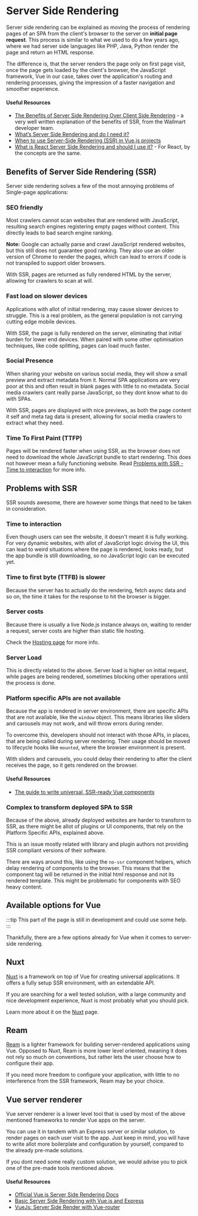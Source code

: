 # Server Side Rendering

Server side rendering can be explained as moving the process of rendering pages of an SPA from the client's browser to the server on **initial page request**. This process is similar to what we used to do a few years ago, where we had server side languages like PHP, Java, Python render the page and return an HTML response.

The difference is, that the server renders the page only on first page visit, once the page gets loaded by the client's browser, the JavaScript framework, Vue in our case, takes over the application's routing and rendering processes, giving the impression of a faster navigation and smoother experience.

#### Useful Resources

* [The Benefits of Server Side Rendering Over Client Side Rendering](https://medium.com/walmartlabs/the-benefits-of-server-side-rendering-over-client-side-rendering-5d07ff2cefe8) - a very well written explanation of the benefits of SSR, from the Wallmart developer team.
* [What’s Server Side Rendering and do I need it?](https://medium.com/@baphemot/whats-server-side-rendering-and-do-i-need-it-cb42dc059b38)
* [When to use Server-Side Rendering (SSR) in Vue.js projects](https://codeburst.io/when-to-use-server-side-rendering-ssr-in-vue-js-projects-697bd925d57b)
* [What is React Server Side Rendering and should I use it?](https://dev.to/mladenstojanovic/what-is-react-server-side-rendering-and-should-i-use-it-5b7i) - For React, by the concepts are the same.

## Benefits of Server Side Rendering (SSR)

Server side rendering solves a few of the most annoying problems of Single-page applications:

### SEO friendly 

Most crawlers cannot scan websites that are rendered with JavaScript, resulting search engines registering empty pages without content. This directly leads to bad search engine ranking. 

**Note:** Google can actually parse and crawl JavaScript rendered websites, but this still does not guarantee good ranking. They also use an older version of Chrome to render the pages, which can lead to errors if code is not transpiled to support older browsers. 

With SSR, pages are returned as fully rendered HTML by the server, allowing for crawlers to scan at will.

### Fast load on slower devices

Applications with allot of initial rendering, may cause slower devices to struggle. This is a real problem, as the general population is not carrying cutting edge mobile devices. 

With SSR, the page is fully rendered on the server, eliminating that initial burden for lower end devices. When paired with some other optimisation techniques, like code splitting, pages can load much faster.

### Social Presence

When sharing your website on various social media, they will show a small preview and extract metadata from it. Normal SPA applications are very poor at this and often result in blank pages with little to no metadata. Social media crawlers cant really parse JavaScript, so they dont know what to do with SPAs.

With SSR, pages are displayed with nice previews, as both the page content it self and meta tag data is present, allowing for social media crawlers to extract what they need.

### Time To First Paint (TTFP)

Pages will be rendered faster when using SSR, as the browser does not need to download the whole JavaScript bundle to start rendering. This does not however mean a fully functioning website. Read [Problems with SSR - Time to interaction](#time-to-interaction) for more info.

## Problems with SSR

SSR sounds awesome, there are however some things that need to be taken in consideration.

### Time to interaction

Even though users can see the website, it doesn't meant it is fully working. For very dynamic websites, with allot of JavaScript logic driving the UI, this can lead to weird situations where the page is rendered, looks ready, but the app bundle is still downloading, so no JavaScript logic can be executed yet.

### Time to first byte (TTFB) is slower

Because the server has to actually do the rendering, fetch async data and so on, the time it takes for the response to hit the browser is bigger.

### Server costs

Because there is usually a live Node.js instance always on, waiting to render a request, server costs are higher than static file hosting.

Check the [Hosting page](./hosting.md#server-rendered-websites) for more info.

### Server Load

This is directly related to the above. Server load is higher on initial request, while pages are being rendered, sometimes blocking other operations until the process is done.

### Platform specific APIs are not available

Because the app is rendered in server environment, there are specific APIs that are not available, like the `window` object. This means libraries like sliders and carousels may not work, and will throw errors during render. 

To overcome this, developers should not interact with those APIs, in places, that are being called during server rendering. Their usage should be moved to lifecycle hooks like `mounted`, where the browser environment is present.
 
 With sliders and carousels, you could delay their rendering to after the client receives the page, so it gets rendered on the browser.
 
 #### Useful Resources
 
* [The guide to write universal, SSR-ready Vue components](https://blog.lichter.io/posts/the-guide-to-write-universal-ssr-ready-vue-compon/#window%2C-document%2C-and-friends---platform-specific-apis)

### Complex to transform deployed SPA to SSR

Because of the above, already deployed websites are harder to transform to SSR, as there might be allot of plugins or UI components, that rely on the Platform Specific APIs, explained above.

This is an issue mostly related with library and plugin authors not providing SSR compliant versions of their software.

There are ways around this, like using the `no-ssr` component helpers, which delay rendering of components to the browser. This means that the component tag will be returned in the initial html response and not its rendered template. This might be problematic for components with SEO heavy content.

## Available options for Vue

:::tip
This part of the page is still in development and could use some help.
:::

Thankfully, there are a few options already for Vue when it comes to server-side rendering.

## Nuxt

[Nuxt](https://nuxtjs.org/) is a framework on top of Vue for creating universal applications. It offers a fully setup SSR environment, with an extendable API.

If you are searching for a well tested solution, with a large community and nice development experience, Nuxt is most probably what you should pick.

Learn more about it on the [Nuxt](./nuxt.md) page.

## Ream

[Ream](https://ream.js.org/) is a lighter framework for building server-rendered applications using Vue. Opposed to Nuxt, Ream is more lower level oriented, meaning it does not rely so much on conventions, but rather lets the user choose how to configure their app.

If you need more freedom to configure your application, with little to no interference from the SSR framework, Ream may be your choice.

## Vue server renderer

Vue server renderer is a lower level tool that is used by most of the above mentioned frameworks to render Vue apps on the server.

You can use it in tandem with an Express server or similar solution, to render pages on each user visit to the app. Just keep in mind, you will have to write allot more boilerplate and configuration by yourself, compared to the already pre-made solutions.

If you dont need some really custom solution, we would advise you to pick one of the pre-made tools mentioned above.

#### Useful Resources

* [Official Vue.js Server Side Rendering Docs](https://ssr.vuejs.org/)
* [Basic Server Side Rendering with Vue.js and Express](https://alligator.io/vuejs/basic-ssr/)
* [VueJs: Server Side Render with Vue-router](https://medium.com/frontend-fun/vuejs-server-side-render-with-vue-router-e73d51699873)
